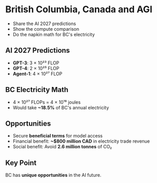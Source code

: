 # British Columbia, Canada and AGI


- Share the AI 2027 predictions
- Show the compute comparison
- Do the napkin math for BC's electricity

## AI 2027 Predictions
- **GPT-3**: 3 × 10²³ FLOP
- **GPT-4**: 2 × 10²⁵ FLOP  
- **Agent-1**: 4 × 10²⁷ FLOP

## BC Electricity Math
- 4 × 10²⁷ FLOPs = 4 × 10¹⁶ joules
- Would take **~18.5%** of BC's annual electricity

## Opportunities
- Secure **beneficial terms** for model access
- Financial benefit: **~$800 million CAD** in electricity trade revenue
- Social benefit: Avoid **2.6 million tonnes** of CO₂

## Key Point
BC has **unique opportunities** in the AI future. 
